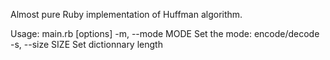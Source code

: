 Almost pure Ruby implementation of Huffman algorithm.

Usage: main.rb [options] <file>
    -m, --mode MODE                  Set the mode: encode/decode
    -s, --size SIZE                  Set dictionnary length
